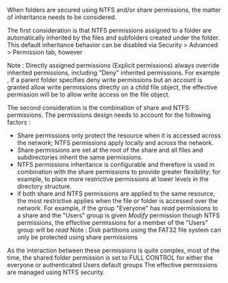 When folders are secured using NTFS and/or share permissions, the matter of inheritance needs to be considered.

The first consideration is that NTFS permissions assigned to a folder are automatically inherited by the files and subfolders created under the folder. This default inheritance behavior can be disabled via Security > Advanced > Permission tab, however

Note : Directly assigned permissions (Explicit permissions) always override inherited permissions, including "Deny" inherited permissions. For example , if a parent folder specifies deny write permissions but an account is granted allow write permissions directly on a child file object, the effective permission will be to allow write access on the file object.

The second consideration is the combination of share and NTFS permissions. The permissions design needs to account for the following factors : 

* Share permissions only protect the resource when it is accessed across the network; NTFS permissions apply locally and across the network.
* Share permissions are set at the root of the share and all files and subdirectories inherit the same permissions.
* NTFS permissions inheritance is configurable and therefore is used in combination with the share permissions to provide greater flexibility; for example, to place more restrictive permissions at lower levels in the directory structure.
* if both share and NTFS permissions are applied to the same resource, the most restrictive applies when the file or folder is accessed over the network. For example, if the group "Everyone" has *read* permissions to a share and the "Users" group is given *Modify* permission though NTFS permissions, the effective permissions for a member of the "Users" group will be *read*
Note : Disk partitions using the FAT32 file system can only be protected using share permissions 

As the interaction between these permissions is quite complex, most of the time, the shared folder permission is set to FULL CONTROL for either the everyone or authenticated Users default groups The effective permissions are managed using NTFS security. 